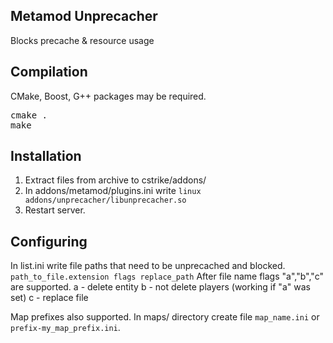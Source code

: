 ## Metamod Unprecacher

Blocks precache & resource usage

## Compilation
CMake, Boost, G++ packages may be required.
<pre>
cmake .
make
</pre>

## Installation

1. Extract files from archive to cstrike/addons/
2. In  addons/metamod/plugins.ini write
`linux addons/unprecacher/libunprecacher.so`
3. Restart server.

## Configuring
In list.ini write file paths that need to be unprecached and blocked.
`path_to_file.extension flags replace_path`
After file name flags "a","b","c" are supported.
a - delete entity
b - not delete players (working if "a" was set)
c - replace file

Map prefixes also supported.
In maps/ directory create file `map_name.ini` or `prefix-my_map_prefix.ini`.

